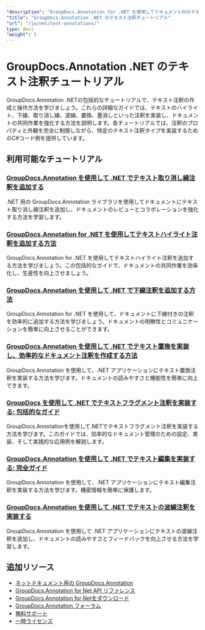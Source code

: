 ```yaml
---
"description": "GroupDocs.Annotation for .NET を使用してドキュメント内のテキスト注釈を追加、編集、管理するためのステップバイステップのチュートリアル。"
"title": "GroupDocs.Annotation .NET のテキスト注釈チュートリアル"
"url": "/ja/net/text-annotations/"
type: docs
"weight": 5
---
```


# GroupDocs.Annotation .NET のテキスト注釈チュートリアル

GroupDocs.Annotation .NETの包括的なチュートリアルで、テキスト注釈の作成と操作方法を学びましょう。これらの詳細なガイドでは、テキストのハイライト、下線、取り消し線、波線、置換、墨消しといった注釈を実装し、ドキュメントの共同作業を強化する方法を説明します。各チュートリアルでは、注釈のプロパティと外観を完全に制御しながら、特定のテキスト注釈タイプを実装するためのC#コード例を提供しています。

## 利用可能なチュートリアル

### [GroupDocs.Annotation を使用して .NET でテキスト取り消し線注釈を追加する](./add-text-strikeout-annotation-dotnet-groupdocs/)
.NET 用の GroupDocs.Annotation ライブラリを使用してドキュメントにテキスト取り消し線注釈を追加し、ドキュメントのレビューとコラボレーションを強化する方法を学習します。

### [GroupDocs.Annotation for .NET を使用してテキストハイライト注釈を追加する方法](./groupdocs-annotation-net-text-highlight/)
GroupDocs.Annotation for .NET を使用してテキストハイライト注釈を追加する方法を学びましょう。この包括的なガイドで、ドキュメントの共同作業を効率化し、生産性を向上させましょう。

### [GroupDocs.Annotation を使用して .NET で下線注釈を追加する方法](./add-underline-annotations-dotnet-groupdocs/)
GroupDocs.Annotation for .NET を使用して、ドキュメントに下線付きの注釈を効率的に追加する方法を学びましょう。ドキュメントの明瞭性とコミュニケーションを簡単に向上させることができます。

### [GroupDocs.Annotation を使用して .NET でテキスト置換を実装し、効率的なドキュメント注釈を作成する方法](./implement-text-replacement-net-groupdocs-annotation/)
GroupDocs.Annotation を使用して、.NET アプリケーションにテキスト置換注釈を実装する方法を学びます。ドキュメントの読みやすさと機能性を簡単に向上できます。

### [GroupDocs を使用して .NET でテキストフラグメント注釈を実装する: 包括的なガイド](./implement-text-fragment-annotations-net-groupdocs/)
GroupDocs.Annotationを使用して.NETでテキストフラグメント注釈を実装する方法を学びます。このガイドでは、効率的なドキュメント管理のための設定、実装、そして実践的な応用例を解説します。

### [GroupDocs.Annotation を使用して .NET でテキスト編集を実装する: 完全ガイド](./implement-text-redaction-dotnet-groupdocs-annotation/)
GroupDocs.Annotation を使用して、.NET アプリケーションにテキスト編集注釈を実装する方法を学びます。機密情報を簡単に保護します。

### [GroupDocs.Annotation を使用して .NET でテキストの波線注釈を実装する](./implement-squiggly-annotations-net-groupdocs/)
GroupDocs.Annotation を使用して .NET アプリケーションにテキストの波線注釈を追加し、ドキュメントの読みやすさとフィードバックを向上させる方法を学習します。

## 追加リソース

- [ネットドキュメント用の GroupDocs.Annotation](https://docs.groupdocs.com/annotation/net/)
- [GroupDocs.Annotation for Net API リファレンス](https://reference.groupdocs.com/annotation/net/)
- [GroupDocs.Annotation for Netをダウンロード](https://releases.groupdocs.com/annotation/net/)
- [GroupDocs.Annotation フォーラム](https://forum.groupdocs.com/c/annotation)
- [無料サポート](https://forum.groupdocs.com/)
- [一時ライセンス](https://purchase.groupdocs.com/temporary-license/)